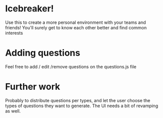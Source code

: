 # Icebreaker!

Use this to create a more personal environment with your teams and friends! You'll surely get to know each other better and find common interests

# Adding questions
Feel free to add / edit /remove questions on the questions.js file

# Further work
Probably to distribute questions per types, and let the user choose the types of questions they want to generate.
The UI needs a bit of revamping as well.

